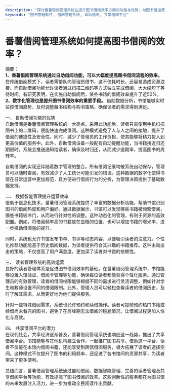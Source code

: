 ```yaml
---
description: "探讨番薯借阅管理系统在提升图书借阅效率方面的功能与优势，为图书馆运营提供参考。"
keywords: "图书管理软件, 借阅管理系统, 自助借阅, 共享借阅平台"
---
```

# 番薯借阅管理系统如何提高图书借阅的效率？

摘要：  
**1、番薯借阅管理系统通过自助借阅功能，可以大幅度提高图书借阅流程的效率。** 在传统借阅模式下，读者需排队向管理员借书，这不仅耗时长，还容易造成资源浪费。而自助借阅功能允许读者通过扫描二维码等方式独立完成借阅，大大缩短了等待时间。有研究表明，在实施自助借阅后，某些书馆的借阅效率提升了近50%。  **2、数字化管理也是提升图书借阅效率的重要手段。** 借助数据分析，书馆能够实时监控借阅趋势，及时调整藏书结构与购书策略，确保读者的需求得到满足。

一、 自助借阅功能的优势  
自助借阅是番薯借阅管理系统的一大亮点。采用此功能后，读者只需使用手机扫描图书上的二维码，便能快速完成借阅。这种模式避免了人与人之间的接触，提升了借阅的便捷性及安全性。同时，减少了管理员的工作负担，使其能够将精力投入到更高价值的服务中。此外，自助借阅设备一般配有自动提醒功能，当书籍接近归还期限时，系统会推送通知给读者，确保及时归还，从而减少逾期率，提高图书的周转率。

自助借阅的实现还伴随着数字管理的整合。所有借阅记录均被系统自动保存，管理员可以随时查阅，有效减少了人工统计可能引发的错误。这种数据的数字化使得书馆在日常运营中更加规范，且方便进行借阅行为的分析，为管理决策提供了基础数据支持。

二、 数据智能管理提升运营效率  
借助于信息化技术，番薯借阅管理系统提供了丰富的数据分析功能，帮助书馆识别图书的借阅热度和用户偏好。通过数据展示，书馆可以发现哪些书籍被频繁借阅，哪些书籍较冷门，从而进行针对性的调整。这种动态化的管理，有利于资源的高效配置。例如，将借阅频率高的书籍放在显眼的位置，也可以增加书籍的曝光率，进一步推动借阅量的提升。

同时，系统也允许书馆发布书单、书评等动态内容，以便吸引读者的注意力。个性化推荐功能能基于历史借阅数据，为读者提供符合其兴趣的书籍推荐。这种主动出击的策略，不仅提高了用户满意度，更加深了读者对书馆的依赖性。

三、 读者管理系统的高效运营  
良好的读者管理体系是促进图书借阅效率的基础。在番薯借阅管理系统中，书馆能够设置入馆验证、借阅卡管理等功能，确保每位读者都能获得个性化服务。通过管理员的有效管理，读者的借阅权限能够根据不同的需求进行灵活调整，例如针对学生和教师设置不同的借阅限制。此外，管理人员可以轻松查看读者的借阅历史，及时了解其需求，从而更好地为他们提供服务。

针对一些特殊借阅需求，系统也允许预约和续借操作。读者可提前预约热门书籍或续借尚未看完的图书，避免了在高峰期无法借阅的尴尬情况，让借阅过程更加人性化与高效。

四、 共享借阅平台的潜力  
在现代社会，共享经济逐渐普及，番薯借阅管理系统也响应这一趋势，推出了共享借阅平台。书馆能够与其他机构建立合作，一起推广图书共享。借助这一平台，读者不仅能在本馆内借阅书籍，还能享受到跨馆借阅服务，极大拓展了读者的选择空间。这种模式不仅提升了图书的利用频率，还促进了各书馆间的资源共享，为读者带来了更多便利。

总结而言，番薯借阅管理系统通过自助借阅、数据智能管理、完善的读者管理及共享借阅平台等功能，有效提高了图书借阅的效率。这些创新性的服务都在为图书馆的未来发展注入活力，进一步为推动全民阅读作出贡献。
